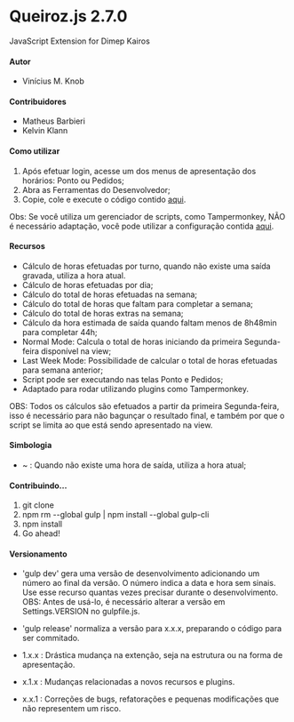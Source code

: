# Queiroz.js 2.7.0
JavaScript Extension for Dimep Kairos

#### Autor

* Vinícius M. Knob

#### Contribuidores

* Matheus Barbieri
* Kelvin Klann

#### Como utilizar

1. Após efetuar login, acesse um dos menus de apresentação dos horários: Ponto ou Pedidos;
2. Abra as Ferramentas do Desenvolvedor;
3. Copie, cole e execute o código contido [aqui](../master/dist/queiroz.min.js).

Obs: Se você utiliza um gerenciador de scripts, como Tampermonkey, NÃO é necessário adaptação, você pode utilizar a configuração contida [aqui](../master/Tampermonkey.js).

#### Recursos

* Cálculo de horas efetuadas por turno, quando não existe uma saída gravada, utiliza a hora atual.
* Cálculo de horas efetuadas por dia;
* Cálculo do total de horas efetuadas na semana;
* Cálculo do total de horas que faltam para completar a semana;
* Cálculo do total de horas extras na semana;
* Cálculo da hora estimada de saída quando faltam menos de 8h48min para completar 44h;
* Normal Mode: Calcula o total de horas iniciando da primeira Segunda-feira disponível na view;
* Last Week Mode: Possibilidade de calcular o total de horas efetuadas para semana anterior;
* Script pode ser executando nas telas Ponto e Pedidos;
* Adaptado para rodar utilizando plugins como Tampermonkey.

OBS: Todos os cálculos são efetuados a partir da primeira Segunda-feira, isso é necessário para não bagunçar o resultado final, e também por que o script se limita ao que está sendo apresentado na view.

#### Simbologia

* ~ : Quando não existe uma hora de saída, utiliza a hora atual;

#### Contribuindo...

1. git clone
2. npm rm --global gulp | npm install --global gulp-cli
3. npm install
4. Go ahead!

#### Versionamento

* 'gulp dev' gera uma versão de desenvolvimento adicionando um número ao final da versão. O número indica a data e hora sem sinais. Use esse recurso quantas vezes precisar durante o desenvolvimento. OBS: Antes de usá-lo, é necessário alterar a versão em Settings.VERSION no gulpfile.js.
* 'gulp release' normaliza a versão para x.x.x, preparando o código para ser commitado.

* 1.x.x : Drástica mudança na extenção, seja na estrutura ou na forma de apresentação.
* x.1.x : Mudanças relacionadas a novos recursos e plugins.
* x.x.1 : Correções de bugs, refatorações e pequenas modificações que não representem um risco.